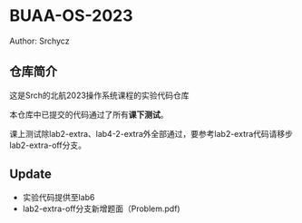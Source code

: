 # BUAA-OS-2023

Author: Srchycz

## 仓库简介

这是Srch的北航2023操作系统课程的实验代码仓库

本仓库中已提交的代码通过了所有**课下测试**。

课上测试除lab2-extra、lab4-2-extra外全部通过，要参考lab2-extra代码请移步lab2-extra-off分支。

## Update

- 实验代码提供至lab6
- lab2-extra-off分支新增题面（Problem.pdf)

